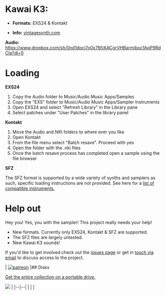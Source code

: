 
# Kawai K3:


  - ****Formats:**** EXS24 & Kontakt

-  ****Info:****  [vintagesynth.com](http://www.vintagesynth.com/kawai/kawaik3.php)

****Audio:**** https://www.dropbox.com/sh/0nd1dpcj7o0x76f/AACgrVHBarmiboc1ApP9RdCIa?dl=0

  

# Loading

  

****EXS24****

1. Copy the Audio folder to Music/Audio Music Apps/Samples
2. Copy the "EXS" folder to Music/Audio Music Apps/Sampler Instruments
3. Open EXS24 and select "Refresh Library" in the Library pane
4. Select patches under "User Patches" in the library panel

****Kontakt****

1. Move the Audio and NKI folders to where ever you like
2. Open Kontakt
3. From the file menu select "Batch resave". Proceed with yes
4. Open the folder with the .nki files
5. Once the batch resave process has completed open a sample using the file browser

****SFZ****

The SFZ format is supported by a wide variety of synths and samplers as such, specific loading instructions are not provided. See here for a  [list of compatible instruments.](https://sfzformat.com/software/players/)

# Help out
  
Hey you! Yes, you with the sampler! This project really needs your help! 

 - New formats. Currently only EXS24, Kontakt & SFZ are supported. 
 - The SFZ files are largely untested. 
 - New Kawai K3 sounds!
 
 If you'd like to get involved check out the [issues page](/issue) or get in [touch via email](modularsamples@gmail.com) to discuss access to the project.





| [![patreon](https://www.modularsamples.com/sites/default/files/inline-images/wordmark_on_navy_1.jpg)](https://www.patreon.com/modularsamples) |## Disks

[Get the entire collection on a portable drive.](https://www.etsy.com/uk/listing/757499822/modularsamplescom-library-ssd)

[![](https://www.modularsamples.com/sites/default/files/inline-images/usb-stick-vector-clipart_0.png )](https://www.etsy.com/uk/listing/757499822/modularsamplescom-library-ssd)  |
|--|--|
|  |  |











